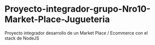 # Proyecto-integrador-grupo-Nro10-Market-Place-Jugueteria
Proyecto integrador desarrollo de un Market Place / Ecommerce con el stack de NodeJS
